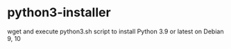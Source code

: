 # python3-installer

wget and execute python3.sh script to install Python 3.9 or latest on Debian 9, 10
